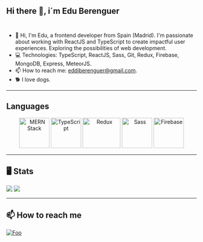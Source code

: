 ## Hi there 👋, i´m Edu Berenguer <br><br>

- 👋 Hi, I'm Edu, a frontend developer from Spain (Madrid). I'm passionate about working with ReactJS and TypeScript to create impactful user experiences. Exploring the possibilities of web development.
- 💻 Technologies: TypeScript, ReactJS, Sass, Git, Redux, Firebase, MongoDB, Express, MeteorJS.
- 📫 How to reach me: eddiberenguer@gmail.com.
- 🐕 I love dogs.

---

## Languages

<p align="center">
<img src="https://www.mangoitsolutions.com/wp-content/uploads/2022/01/becomeamernstackdeveloper-mobile-300x279.png" alt="MERN Stack" width="80" height="80">
<img src="https://upload.wikimedia.org/wikipedia/commons/4/4c/Typescript_logo_2020.svg" alt="TypeScript" width="80" height="80"> 
<img src="https://upload.wikimedia.org/wikipedia/commons/4/49/Redux.png" alt="Redux" width="100" height="80"> 
<img src="https://sass-lang.com/assets/img/styleguide/seal-color.png" alt="Sass" width="80" height="80"> 
<img src="https://mlsb5edd0ks1.i.optimole.com/cb:q7B0.63723/w:502/h:518/q:mauto/f:best/https://keytotech.com/wp-content/uploads/2019/05/firebase.png" alt="Firebase" width="80" height="80"> 
</p>

---
## 🖥️ Stats <br>
![](https://github-profile-summary-cards.vercel.app/api/cards/profile-details?username=eduberenguer&theme=vue)
![](https://github-readme-stats.vercel.app/api/top-langs/?username=eduberenguer)

---
## 📫 How to reach me

[![Foo](https://img.shields.io/badge/LinkedIn-0077B5?style=for-the-badge&logo=linkedin&logoColor=white)](https://www.linkedin.com/in/eduberengueraragon/)


